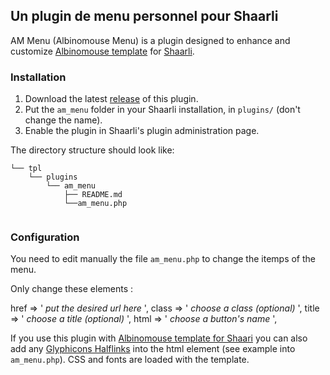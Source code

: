 
## Un plugin de menu personnel pour Shaarli

AM Menu (Albinomouse Menu)  is a plugin designed to enhance and customize [Albinomouse template](https://github.com/alexisju/albinomouse-template)
 for [Shaarli](https://github.com/shaarli/Shaarli).

### Installation

  1. Download the latest [release](https://github.com/alexisju/am_menu) of this plugin.
  2. Put the `am_menu` folder in your Shaarli installation, in `plugins/` (don't change the name).
  3. Enable the plugin in Shaarli's plugin administration page. 
  
The directory structure should look like:

```
└── tpl
    └── plugins
        └── am_menu
            ├── README.md
            └──am_menu.php
            
```
### Configuration

You need to edit manually the file `am_menu.php` to change the itemps of the menu.

Only change these elements :

href => ' *put the desired url here* ',
class => ' *choose a class (optional)* ',
title => ' *choose a title (optional)* ',
html => ' *choose a button's name* ',

If you use this plugin with [Albinomouse template for Shaari](https://github.com/alexisju/albinomouse-template) you can also add any [Glyphicons Halflinks](http://glyphicons.com/) into the html element (see example into `am_menu.php`). CSS and fonts are loaded with the template.

